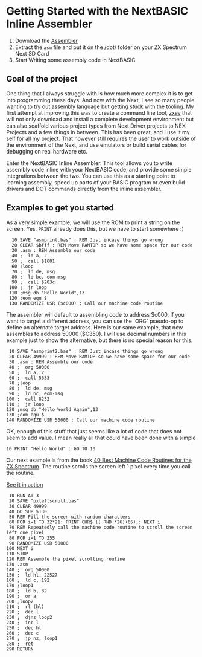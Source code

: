 # Getting Started with the NextBASIC Inline Assembler
1. Download the [Assembler](https://taylorza.itch.io/nextbasic-inline-assembler)
2. Extract the `asm` file and put it on the /dot/ folder on your ZX Spectrum Next SD Card
3. Start Writing some assembly code in NextBASIC

## Goal of the project
One thing that I always struggle with is how much more complex it is to get into programming these days. And now with the Next, I see so many people wanting to try out assembly language but getting stuck with the tooling. My first attempt at improving this was to create a command line tool, [zxev](https://github.com/taylorza/zxenv) that will not only download and install a complete development environment but can also scaffold various project types from Next Driver projects to NEX Projects and a few things in between. This has been great, and I use it my self for all my project. That however still requires the user to work outside of the environment of the Next, and use emulators or build serial cables for debugging on real hardware etc.

Enter the NextBASIC Inline Assembler. This tool allows you to write assembly code inline with your NextBASIC code, and provide some simple integrations between the two. You can use this as a starting point to learning assembly, speed up parts of your BASIC program or even build drivers and DOT commands directly from the inline assembler.

## Examples to get you started
As a very simple example, we will use the ROM to print a string on the screen. Yes, `PRINT` already does this, but we have to start somewhere :)

```
  10 SAVE "asmprint.bas" : REM Just incase things go wrong
  20 CLEAR $bfff : REM Move RAMTOP so we have some space for our code
  30 .asm : REM Assemble our code
  40 ;  ld a, 2
  50 ;  call $1601
  60 ;loop
  70 ;  ld de, msg
  80 ;  ld bc, eom-msg
  90 ;  call $203c
 100 ;  jr loop
 110 ;msg db "Hello World",13
 120 ;eom equ $
 130 RANDOMIZE USR ($c000) : Call our machine code routine
 ```

 The assembler will default to assembling code to address $c000. If you want to target a different address, you can use the `ORG` pseudo-op to define an alternate target address. Here is our same example, that now assembles to address 50000 ($C350). I will use decimal numbers in this example just to show the alternative, but there is no special reason for this.

 ```
  10 SAVE "asmprint2.bas" : REM Just incase things go wrong
  20 CLEAR 49999 : REM Move RAMTOP so we have some space for our code
  30 .asm : REM Assemble our code
  40 ;  org 50000
  50 ;  ld a, 2
  60 ;  call 5633
  70 ;loop
  80 ;  ld de, msg
  90 ;  ld bc, eom-msg
 100 ;  call 8252
 110 ;  jr loop
 120 ;msg db "Hello World Again",13
 130 ;eom equ $
 140 RANDOMIZE USR 50000 : Call our machine code routine
 ```

 OK, enough of this stuff that just seems like a lot of code that does not seem to add value. I mean really all that could have been done with a simple

 `10 PRINT "Hello World" : GO TO 10`

 Our next example is from the book [40 Best Machine Code Routines for the ZX Spectrum](https://www.kickstarter.com/projects/robhwson/20-best-machine-code-routines-for-the-zx-spectrum-reprint/description). The routine scrolls the screen left 1 pixel every time you call the routine.

[See it in action](../Assets/asm-pixel-scroll-left.gif)
 ```
  10 RUN AT 3
  20 SAVE "pxleftscroll.bas"
  30 CLEAR 49999
  40 GO SUB %130
  50 REM Fill the screen with random characters
  60 FOR i=1 TO 32*21: PRINT CHR$ (( RND *26)+65);: NEXT i
  70 REM Repeatedly call the machine code routine to scroll the screen left one pixel
  80 FOR i=1 TO 255
  90 RANDOMIZE USR 50000
 100 NEXT i
 110 STOP 
 120 REM Assemble the pixel scrolling routine
 130 .asm
 140 ;  org 50000
 150 ;  ld hl, 22527
 160 ;  ld c, 192
 170 ;loop1
 180 ;  ld b, 32
 190 ;  or a
 200 ;loop2
 210 ;  rl (hl)
 220 ;  dec l
 230 ;  djnz loop2
 240 ;  inc l
 250 ;  dec hl
 260 ;  dec c
 270 ;  jp nz, loop1
 280 ;  ret
 290 RETURN 
```






